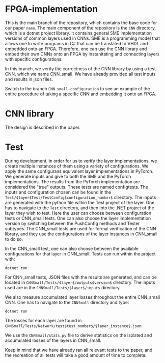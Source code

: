 # FPGA-implementation

This is the main branch of the repository, which contains the base code for our paper `name`. The main component of the repository is the `CNN` directory, which is a dotnet project library. It contains general SME implementation versions of common layers used in CNNs. SME is a programming model that allows one to write programs in C# that can be translated to VHDL and embedded onto an FPGA. Therefore, one can use the CNN library and embed their own CNNs onto an FPGA by instanitating and connecting layers with specific configurations.

In this branch, we verify the correctness of the CNN library by using a test CNN, which we name CNN_small. We have already provided all test inputs and results in json files.

Switch to the branch `CNN_small-configuration` to see an example of the entire procedure of taking a specific CNN and embedding it onto an FPGA.

# CNN library

The design is described in the paper. 

# Test

During development, in order for us to verify the layer implementations, we create multiple instances of them using a variety of configurations. We apply the same configurans equivalent layer implementations in PyTorch. We generate inputs and give to both the SME and the PyTorch implementations. The results from the PyTorch implementation are considered the "true" outputs. These tests are named configtests. The inputs and configuration chosen can be found in the `Test/$layer$Test/TestConfig$configuration_number$` directory. The inputs are generated with the python file within the Test project of the layer. One has to navigate to the `Test` directory, and then into the .NET project of the layer they wish to test. Here the user can choose between configuration tests or CNN_small tests. One can also choose the layer implementation version by switching between the PushConfig methods and Tester subtypes. The CNN_small tests are used for formal verification of the CNN library, and they use the configurations of the layer instances in CNN_small to do so.

In the CNN_small test, one can also choose between the available configurations for that layer in CNN_small. Tests can run within the project with:
```
dotnet run
```
For CNN_small tests, JSON files with the results are generated, and can be located in `CNNSmall/Tests/$layer$/outputs$version$` directory. The inputs used are in the `CNNSmall/Tests/$layer$/inputs` directory.

We also measure accumulated layer losses throughout the entire CNN_small CNN. One has to navigate to the `CNNSmall` directory and type:
```
dotnet run
```
The losses for each layer are found in `CNNSmall/Tests/Network/test$test_number$/$layer_instance$.json`.

We use the `CNNSmall/stats.py` file to derive statistics on the isolated and accumulated losses of the layers in CNN_small.

Keep in mind that we have already ran all relevant tests to the paper, and the recreation of all tests will take a good amount of time to complete.